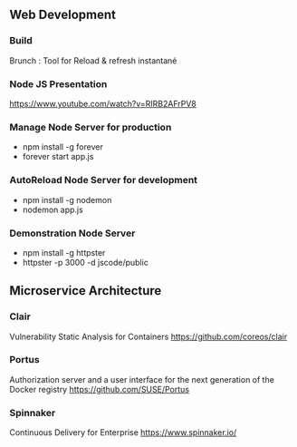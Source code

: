## Web Development
### Build
Brunch : Tool for Reload & refresh instantané
### Node JS Presentation
https://www.youtube.com/watch?v=RIRB2AFrPV8
### Manage Node Server for production
- npm install -g forever
- forever start app.js
### AutoReload Node Server for development
- npm install -g nodemon
- nodemon app.js
### Demonstration Node Server 
- npm install -g httpster
- httpster -p 3000 -d jscode/public

## Microservice Architecture
### Clair
Vulnerability Static Analysis for Containers
https://github.com/coreos/clair
### Portus
Authorization server and a user interface for the next generation of the Docker registry
https://github.com/SUSE/Portus

### Spinnaker
Continuous Delivery for Enterprise
https://www.spinnaker.io/
